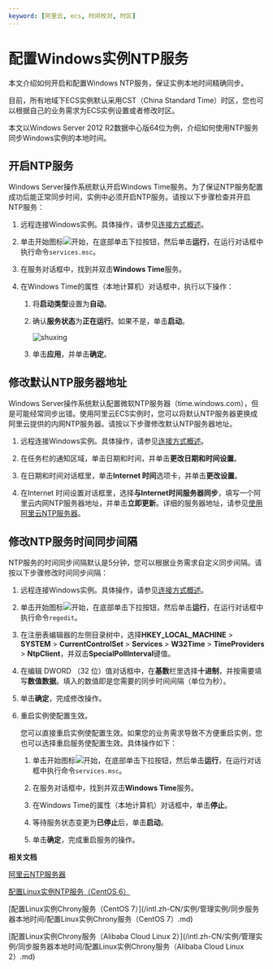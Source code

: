 ```yaml
---
keyword: [阿里云, ecs, 时间校对, 时区]
---
```


# 配置Windows实例NTP服务

本文介绍如何开启和配置Windows NTP服务，保证实例本地时间精确同步。

目前，所有地域下ECS实例默认采用CST（China Standard Time）时区，您也可以根据自己的业务需求为ECS实例设置或者修改时区。

本文以Windows Server 2012 R2数据中心版64位为例，介绍如何使用NTP服务同步Windows实例的本地时间。

## 开启NTP服务

Windows Server操作系统默认开启Windows Time服务。为了保证NTP服务配置成功后能正常同步时间，实例中必须开启NTP服务。请按以下步骤检查并开启NTP服务：

1.  远程连接Windows实例。具体操作，请参见[连接方式概述](/intl.zh-CN/实例/连接实例/连接方式概述.md)。

2.  单击开始图标![开始](https://static-aliyun-doc.oss-accelerate.aliyuncs.com/assets/img/zh-CN/2952954061/p179485.png)，在底部单击下拉按钮，然后单击**运行**，在运行对话框中执行命令`services.msc`。

3.  在服务对话框中，找到并双击**Windows Time**服务。

4.  在Windows Time的属性（本地计算机）对话框中，执行以下操作：

    1.  将**启动类型**设置为**自动**。

    2.  确认**服务状态**为**正在运行**。如果不是，单击**启动**。

        ![shuxing](https://static-aliyun-doc.oss-accelerate.aliyuncs.com/assets/img/zh-CN/7214359951/p86273.png)

    3.  单击**应用**，并单击**确定**。


## 修改默认NTP服务器地址

Windows Server操作系统默认配置微软NTP服务器（time.windows.com），但是可能经常同步出错。使用阿里云ECS实例时，您可以将默认NTP服务器更换成阿里云提供的内网NTP服务器。请按以下步骤修改默认NTP服务器地址。

1.  远程连接Windows实例。具体操作，请参见[连接方式概述](/intl.zh-CN/实例/连接实例/连接方式概述.md)。

2.  在任务栏的通知区域，单击日期和时间，并单击**更改日期和时间设置**。

3.  在日期和时间对话框里，单击**Internet 时间**选项卡，并单击**更改设置**。

4.  在Internet 时间设置对话框里，选择**与Internet时间服务器同步**，填写一个阿里云内网NTP服务器地址，并单击**立即更新**。详细的服务器地址，请参见[使用阿里云NTP服务器](/intl.zh-CN/实例/管理实例/同步服务器本地时间/阿里云NTP服务器.md)。


## 修改NTP服务时间同步间隔

NTP服务的时间同步间隔默认是5分钟，您可以根据业务需求自定义同步间隔。请按以下步骤修改时间同步间隔：

1.  远程连接Windows实例。具体操作，请参见[连接方式概述](/intl.zh-CN/实例/连接实例/连接方式概述.md)。

2.  单击开始图标![开始](https://static-aliyun-doc.oss-accelerate.aliyuncs.com/assets/img/zh-CN/2952954061/p179485.png)，在底部单击下拉按钮，然后单击**运行**，在运行对话框中执行命令`regedit`。

3.  在注册表编辑器的左侧目录树中，选择**HKEY\_LOCAL\_MACHINE** \> **SYSTEM** \> **CurrentControlSet** \> **Services** \> **W32Time** \> **TimeProviders** \> **NtpClient**，并双击**SpecialPollInterval**键值。

4.  在编辑 DWORD （32 位）值对话框中，在**基数**栏里选择**十进制**，并按需要填写**数值数据**。填入的数值即是您需要的同步时间间隔（单位为秒）。

5.  单击**确定**，完成修改操作。

6.  重启实例使配置生效。

    您可以直接重启实例使配置生效。如果您的业务需求导致不方便重启实例，您也可以选择重启服务使配置生效。具体操作如下：

    1.  单击开始图标![开始](https://static-aliyun-doc.oss-accelerate.aliyuncs.com/assets/img/zh-CN/2952954061/p179485.png)，在底部单击下拉按钮，然后单击**运行**，在运行对话框中执行命令`services.msc`。

    2.  在服务对话框中，找到并双击**Windows Time**服务。

    3.  在Windows Time的属性（本地计算机）对话框中，单击**停止**。

    4.  等待服务状态变更为**已停止**后，单击**启动**。

    5.  单击**确定**，完成重启服务的操作。


**相关文档**  


[阿里云NTP服务器](/intl.zh-CN/实例/管理实例/同步服务器本地时间/阿里云NTP服务器.md)

[配置Linux实例NTP服务（CentOS 6）](/intl.zh-CN/实例/管理实例/同步服务器本地时间/配置Linux实例NTP服务.md)

[配置Linux实例Chrony服务（CentOS 7）](/intl.zh-CN/实例/管理实例/同步服务器本地时间/配置Linux实例Chrony服务（CentOS 7）.md)

[配置Linux实例Chrony服务（Alibaba Cloud Linux 2）](/intl.zh-CN/实例/管理实例/同步服务器本地时间/配置Linux实例Chrony服务（Alibaba Cloud Linux 2）.md)

